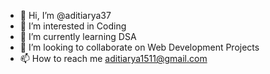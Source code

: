 - 👋 Hi, I’m @aditiarya37
- 👀 I’m interested in Coding
- 🌱 I’m currently learning DSA
- 💞️ I’m looking to collaborate on Web Development Projects
- 📫 How to reach me aditiarya1511@gmail.com

<!---
aditiarya37/aditiarya37 is a ✨ special ✨ repository because its `README.md` (this file) appears on your GitHub profile.
You can click the Preview link to take a look at your changes.
--->
